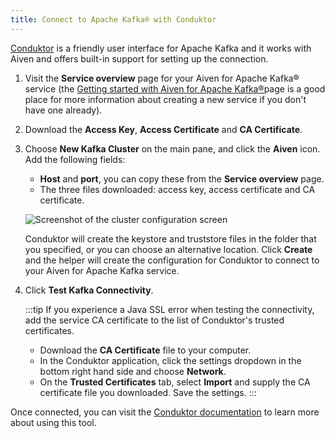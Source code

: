 ```yaml
---
title: Connect to Apache Kafka® with Conduktor
---
```


[Conduktor](https://www.conduktor.io/) is a friendly user interface for Apache Kafka and it works with Aiven and offers built-in support for setting up the connection.

1.  Visit the **Service overview** page for your Aiven for Apache Kafka®
    service (the [Getting started with Aiven for Apache Kafka®](/docs/products/kafka/create-kafka-service)page is a good place for more information about creating
    a new service if you don't have one already).

1.  Download the **Access Key**, **Access Certificate** and **CA Certificate**.

1.  Choose **New Kafka Cluster** on the main pane, and click the
    **Aiven** icon. Add the following fields:

    -   **Host** and **port**, you can copy these from the **Service overview**
        page.
    -   The three files downloaded: access key, access certificate and
        CA certificate.

    ![Screenshot of the cluster configuration screen](/images/content/products/kafka/conduktor-config.png)

    Conduktor will create the keystore and truststore files in the
    folder that you specified, or you can choose an alternative
    location. Click **Create** and the helper will create the
    configuration for Conduktor to connect to your Aiven for Apache
    Kafka service.

1.  Click **Test Kafka Connectivity**.

    :::tip
    If you experience a Java SSL error when testing the connectivity,
    add the service CA certificate to the list of Conduktor's trusted
    certificates.

    -   Download the **CA Certificate** file to your computer.
    -   In the Conduktor application, click the settings dropdown in the
        bottom right hand side and choose **Network**.
    -   On the **Trusted Certificates** tab, select **Import** and
        supply the CA certificate file you downloaded. Save the
        settings.
    :::

Once connected, you can visit the [Conduktor
documentation](https://docs.conduktor.io/) to learn more about using
this tool.
